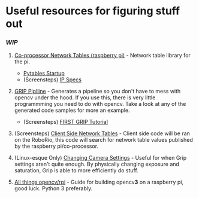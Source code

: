 # Useful resources for figuring stuff out
### *WIP*
1. [Co-processor Network Tables (raspberry pi)](https://pypi.python.org/pypi/pynetworktables) - Network table library for the pi.  
    * [Pytables Startup](http://robotpy.readthedocs.io/en/stable/guide/nt.html)
    * (Screensteps) [IP Specs](https://wpilib.screenstepslive.com/s/4485/m/24193/l/319135-ip-networking-at-the-event )
    
2. [GRIP Piplline](https://github.com/WPIRoboticsProjects/GRIP) - Generates a pipeline so you don't have to mess with opencv under the hood.  If you use this, there is very little programmming you need to do with opencv.  Take a look at any of the generated code samples for more an example.
    * (Screensteps) [FIRST GRIP Tutorial](https://wpilib.screenstepslive.com/s/currentCS/m/vision/l/463566-introduction-to-grip)
    
3. (Screensteps) [Client Side Network Tables](https://wpilib.screenstepslive.com/s/3120/m/7912/l/80205-writing-a-simple-networktables-program-in-c-and-java-with-a-java-client-pc-side) - Client side code will be ran on the RoboRio, this code will search for network table values published by the raspberry pi/co-processor.

4. (Linux-esque Only) [Changing Camera Settings](http://www.techytalk.info/webcam-settings-control-ubuntu-linux/comment-page-1/) - Useful for when Grip settings aren't quite enough.  By physically changing exposure and saturation, Grip is able to more efficiently do stuff.

5. [All things opencv/rpi](https://www.pyimagesearch.com/2017/09/04/raspbian-stretch-install-opencv-3-python-on-your-raspberry-pi/) - Guide for building opencv**3** on a raspberry pi, good luck. Python 3 preferably.
